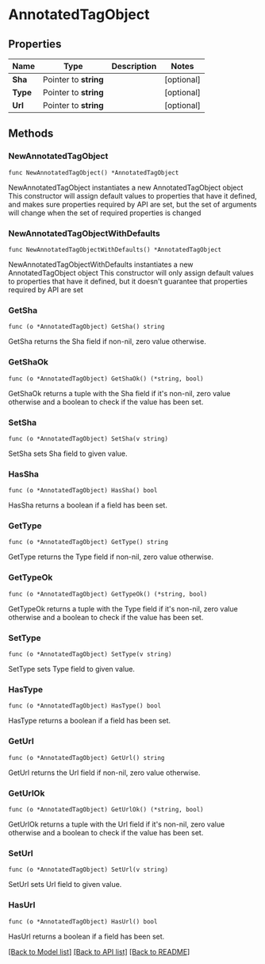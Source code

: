 # AnnotatedTagObject

## Properties

Name | Type | Description | Notes
------------ | ------------- | ------------- | -------------
**Sha** | Pointer to **string** |  | [optional] 
**Type** | Pointer to **string** |  | [optional] 
**Url** | Pointer to **string** |  | [optional] 

## Methods

### NewAnnotatedTagObject

`func NewAnnotatedTagObject() *AnnotatedTagObject`

NewAnnotatedTagObject instantiates a new AnnotatedTagObject object
This constructor will assign default values to properties that have it defined,
and makes sure properties required by API are set, but the set of arguments
will change when the set of required properties is changed

### NewAnnotatedTagObjectWithDefaults

`func NewAnnotatedTagObjectWithDefaults() *AnnotatedTagObject`

NewAnnotatedTagObjectWithDefaults instantiates a new AnnotatedTagObject object
This constructor will only assign default values to properties that have it defined,
but it doesn't guarantee that properties required by API are set

### GetSha

`func (o *AnnotatedTagObject) GetSha() string`

GetSha returns the Sha field if non-nil, zero value otherwise.

### GetShaOk

`func (o *AnnotatedTagObject) GetShaOk() (*string, bool)`

GetShaOk returns a tuple with the Sha field if it's non-nil, zero value otherwise
and a boolean to check if the value has been set.

### SetSha

`func (o *AnnotatedTagObject) SetSha(v string)`

SetSha sets Sha field to given value.

### HasSha

`func (o *AnnotatedTagObject) HasSha() bool`

HasSha returns a boolean if a field has been set.

### GetType

`func (o *AnnotatedTagObject) GetType() string`

GetType returns the Type field if non-nil, zero value otherwise.

### GetTypeOk

`func (o *AnnotatedTagObject) GetTypeOk() (*string, bool)`

GetTypeOk returns a tuple with the Type field if it's non-nil, zero value otherwise
and a boolean to check if the value has been set.

### SetType

`func (o *AnnotatedTagObject) SetType(v string)`

SetType sets Type field to given value.

### HasType

`func (o *AnnotatedTagObject) HasType() bool`

HasType returns a boolean if a field has been set.

### GetUrl

`func (o *AnnotatedTagObject) GetUrl() string`

GetUrl returns the Url field if non-nil, zero value otherwise.

### GetUrlOk

`func (o *AnnotatedTagObject) GetUrlOk() (*string, bool)`

GetUrlOk returns a tuple with the Url field if it's non-nil, zero value otherwise
and a boolean to check if the value has been set.

### SetUrl

`func (o *AnnotatedTagObject) SetUrl(v string)`

SetUrl sets Url field to given value.

### HasUrl

`func (o *AnnotatedTagObject) HasUrl() bool`

HasUrl returns a boolean if a field has been set.


[[Back to Model list]](../README.md#documentation-for-models) [[Back to API list]](../README.md#documentation-for-api-endpoints) [[Back to README]](../README.md)


